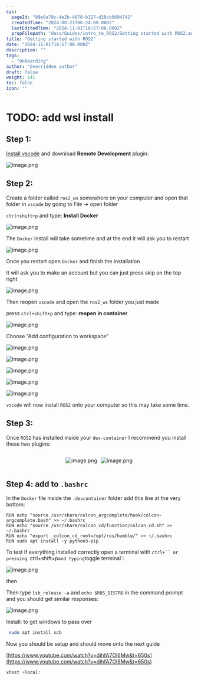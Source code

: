```yaml
---
sys:
  pageId: "89e0a78c-4e2b-4070-b327-d28cb0694742"
  createdTime: "2024-08-21T00:24:00.000Z"
  lastEditedTime: "2024-11-01T18:57:00.000Z"
  propFilepath: "docs/Guides/intro_to_ROS2/Getting started with ROS2.md"
title: "Getting started with ROS2"
date: "2024-11-01T18:57:00.000Z"
description: ""
tags:
  - "Onboarding"
author: "Overridden author"
draft: false
weight: 141
toc: false
icon: ""
---
```


# TODO: add wsl install

## Step 1:

[Install vscode](https://code.visualstudio.com/download) and download **Remote Development** plugin:

![image.png](https://prod-files-secure.s3.us-west-2.amazonaws.com/d518164a-d88e-44d1-a4ee-3adb3bd8bce0/efb52993-1881-4a40-b95e-6f020334f022/image.png?X-Amz-Algorithm=AWS4-HMAC-SHA256&X-Amz-Content-Sha256=UNSIGNED-PAYLOAD&X-Amz-Credential=ASIAZI2LB466UHHF25V2%2F20250208%2Fus-west-2%2Fs3%2Faws4_request&X-Amz-Date=20250208T160726Z&X-Amz-Expires=3600&X-Amz-Security-Token=IQoJb3JpZ2luX2VjEHQaCXVzLXdlc3QtMiJHMEUCIAsnvLRad8Cj3NfT%2FiMgssbCq7fq%2BOvNfEtMwHNU7wGyAiEA49uIYyKU4V2akrmJOT8y%2FyD4N38lLVhOvP9%2FwTZLafwqiAQIjf%2F%2F%2F%2F%2F%2F%2F%2F%2F%2FARAAGgw2Mzc0MjMxODM4MDUiDLesJ%2FQnykHW8ZfvOircA20nQ1EIZM%2BCtXheRkVeh5FF4CExLxj4Fr2zaT82DOF0OC0dHykeJKnwAqAzTEbJ7jlMaMjSLrOLi3UX8fk89i0g8SBixMH8KOt9DtrfkRIhnqDJV2jR8IXigj8aM%2F8pD8LKYPonXkXTGuqZ6Hln5%2FsFI0oLdw8GbW3uJsK68RmtoFUeVnXjq7e9oLl1tuw92U6Wtx0dGLTiC7GuM8siSuSPzIysYffgPOJNcXruI65svSUUXET1orgOMe1Eero8IJYK3Ntm%2FWCiKyWJYQWfdbIcOPJNgRAZVi174bNoWyH0Jig4e0ZKJOThwlNFxY4uFlouLqGxK1AyIMhGThEucW88z2UZlhWiqbnuKPv4UguW2MWmMensBKH1cCWLBMoZRzUfE7DO2CkuyOcDpcL2aNwiYTzBSXdcAHci%2Btw5TtHJIHOWBgaeXMVQXUOTJPGX8K6z87%2B9A1rj3oB%2B8Marf35f66pCKU2xT%2BBij7qiozhDeb6WzvZPxTTQ773ldE7u%2B4DVPGk80JExAMk9QgUy4RcNzkVsK7DkRcxs%2FzkpZx%2BUa0jWIvxG899sLVBPWHlTNRzd%2B1F0wweXcKsUJyFeoILAmd9Pp3Zww2DVmdnHtyeCRx0%2FyMciCKOp5tUOMMuGnb0GOqUBXJVtrikY2K2if%2B6zCn6qexM0Uq%2FrUthT4VFZDMYvmp84Jl8bTtYIgDzLWQw96OpTk2Kos9JMVOzB8%2FLLhiw51jYQJAMWsAtaMJ0IMnQ807CwROVvKoN7hTe5e7s5rkCe3QdOLTpxV5p2cfIlVkZ1bddYR7yc2lODYV3ND2jDIiXGkWrjbTS0P6lnlFGL8wipmCeJJoMUIoQeerzXQLkShIJX6hgj&X-Amz-Signature=002cfc30415acf0adea0e516504f9dbf469063598e77dc015620c11e43d3431e&X-Amz-SignedHeaders=host&x-id=GetObject)

## Step 2:

Create a folder called `ros2_ws` somewhere on your computer and open that folder in `vscode` by going to File → open folder 

`ctrl+shift+p` and type: **Install Docker**

![image.png](https://prod-files-secure.s3.us-west-2.amazonaws.com/d518164a-d88e-44d1-a4ee-3adb3bd8bce0/2269dc0e-1cd5-47ff-bceb-c04ad9b2eab0/image.png?X-Amz-Algorithm=AWS4-HMAC-SHA256&X-Amz-Content-Sha256=UNSIGNED-PAYLOAD&X-Amz-Credential=ASIAZI2LB466UHHF25V2%2F20250208%2Fus-west-2%2Fs3%2Faws4_request&X-Amz-Date=20250208T160726Z&X-Amz-Expires=3600&X-Amz-Security-Token=IQoJb3JpZ2luX2VjEHQaCXVzLXdlc3QtMiJHMEUCIAsnvLRad8Cj3NfT%2FiMgssbCq7fq%2BOvNfEtMwHNU7wGyAiEA49uIYyKU4V2akrmJOT8y%2FyD4N38lLVhOvP9%2FwTZLafwqiAQIjf%2F%2F%2F%2F%2F%2F%2F%2F%2F%2FARAAGgw2Mzc0MjMxODM4MDUiDLesJ%2FQnykHW8ZfvOircA20nQ1EIZM%2BCtXheRkVeh5FF4CExLxj4Fr2zaT82DOF0OC0dHykeJKnwAqAzTEbJ7jlMaMjSLrOLi3UX8fk89i0g8SBixMH8KOt9DtrfkRIhnqDJV2jR8IXigj8aM%2F8pD8LKYPonXkXTGuqZ6Hln5%2FsFI0oLdw8GbW3uJsK68RmtoFUeVnXjq7e9oLl1tuw92U6Wtx0dGLTiC7GuM8siSuSPzIysYffgPOJNcXruI65svSUUXET1orgOMe1Eero8IJYK3Ntm%2FWCiKyWJYQWfdbIcOPJNgRAZVi174bNoWyH0Jig4e0ZKJOThwlNFxY4uFlouLqGxK1AyIMhGThEucW88z2UZlhWiqbnuKPv4UguW2MWmMensBKH1cCWLBMoZRzUfE7DO2CkuyOcDpcL2aNwiYTzBSXdcAHci%2Btw5TtHJIHOWBgaeXMVQXUOTJPGX8K6z87%2B9A1rj3oB%2B8Marf35f66pCKU2xT%2BBij7qiozhDeb6WzvZPxTTQ773ldE7u%2B4DVPGk80JExAMk9QgUy4RcNzkVsK7DkRcxs%2FzkpZx%2BUa0jWIvxG899sLVBPWHlTNRzd%2B1F0wweXcKsUJyFeoILAmd9Pp3Zww2DVmdnHtyeCRx0%2FyMciCKOp5tUOMMuGnb0GOqUBXJVtrikY2K2if%2B6zCn6qexM0Uq%2FrUthT4VFZDMYvmp84Jl8bTtYIgDzLWQw96OpTk2Kos9JMVOzB8%2FLLhiw51jYQJAMWsAtaMJ0IMnQ807CwROVvKoN7hTe5e7s5rkCe3QdOLTpxV5p2cfIlVkZ1bddYR7yc2lODYV3ND2jDIiXGkWrjbTS0P6lnlFGL8wipmCeJJoMUIoQeerzXQLkShIJX6hgj&X-Amz-Signature=68eb0fff3c3c83d863a1ff0f0920374c239f9a27b9c983f22ccc393d09aefeaa&X-Amz-SignedHeaders=host&x-id=GetObject)

The `Docker` install will take sometime and at the end it will ask you to restart

![image.png](https://prod-files-secure.s3.us-west-2.amazonaws.com/d518164a-d88e-44d1-a4ee-3adb3bd8bce0/ed233f78-be33-4b1f-b89c-9c346c0e961e/image.png?X-Amz-Algorithm=AWS4-HMAC-SHA256&X-Amz-Content-Sha256=UNSIGNED-PAYLOAD&X-Amz-Credential=ASIAZI2LB466UHHF25V2%2F20250208%2Fus-west-2%2Fs3%2Faws4_request&X-Amz-Date=20250208T160726Z&X-Amz-Expires=3600&X-Amz-Security-Token=IQoJb3JpZ2luX2VjEHQaCXVzLXdlc3QtMiJHMEUCIAsnvLRad8Cj3NfT%2FiMgssbCq7fq%2BOvNfEtMwHNU7wGyAiEA49uIYyKU4V2akrmJOT8y%2FyD4N38lLVhOvP9%2FwTZLafwqiAQIjf%2F%2F%2F%2F%2F%2F%2F%2F%2F%2FARAAGgw2Mzc0MjMxODM4MDUiDLesJ%2FQnykHW8ZfvOircA20nQ1EIZM%2BCtXheRkVeh5FF4CExLxj4Fr2zaT82DOF0OC0dHykeJKnwAqAzTEbJ7jlMaMjSLrOLi3UX8fk89i0g8SBixMH8KOt9DtrfkRIhnqDJV2jR8IXigj8aM%2F8pD8LKYPonXkXTGuqZ6Hln5%2FsFI0oLdw8GbW3uJsK68RmtoFUeVnXjq7e9oLl1tuw92U6Wtx0dGLTiC7GuM8siSuSPzIysYffgPOJNcXruI65svSUUXET1orgOMe1Eero8IJYK3Ntm%2FWCiKyWJYQWfdbIcOPJNgRAZVi174bNoWyH0Jig4e0ZKJOThwlNFxY4uFlouLqGxK1AyIMhGThEucW88z2UZlhWiqbnuKPv4UguW2MWmMensBKH1cCWLBMoZRzUfE7DO2CkuyOcDpcL2aNwiYTzBSXdcAHci%2Btw5TtHJIHOWBgaeXMVQXUOTJPGX8K6z87%2B9A1rj3oB%2B8Marf35f66pCKU2xT%2BBij7qiozhDeb6WzvZPxTTQ773ldE7u%2B4DVPGk80JExAMk9QgUy4RcNzkVsK7DkRcxs%2FzkpZx%2BUa0jWIvxG899sLVBPWHlTNRzd%2B1F0wweXcKsUJyFeoILAmd9Pp3Zww2DVmdnHtyeCRx0%2FyMciCKOp5tUOMMuGnb0GOqUBXJVtrikY2K2if%2B6zCn6qexM0Uq%2FrUthT4VFZDMYvmp84Jl8bTtYIgDzLWQw96OpTk2Kos9JMVOzB8%2FLLhiw51jYQJAMWsAtaMJ0IMnQ807CwROVvKoN7hTe5e7s5rkCe3QdOLTpxV5p2cfIlVkZ1bddYR7yc2lODYV3ND2jDIiXGkWrjbTS0P6lnlFGL8wipmCeJJoMUIoQeerzXQLkShIJX6hgj&X-Amz-Signature=2fedf3dbe23fca9050b860f805a1e2ff3baabe8e30f041666830a3a62122bf56&X-Amz-SignedHeaders=host&x-id=GetObject)

Once you restart open `Docker` and finish the installation

It will ask you to make an account but you can just press skip on the top right

![image.png](https://prod-files-secure.s3.us-west-2.amazonaws.com/d518164a-d88e-44d1-a4ee-3adb3bd8bce0/21010ad9-1659-4fd9-9f59-9932a09b2a3d/image.png?X-Amz-Algorithm=AWS4-HMAC-SHA256&X-Amz-Content-Sha256=UNSIGNED-PAYLOAD&X-Amz-Credential=ASIAZI2LB466UHHF25V2%2F20250208%2Fus-west-2%2Fs3%2Faws4_request&X-Amz-Date=20250208T160726Z&X-Amz-Expires=3600&X-Amz-Security-Token=IQoJb3JpZ2luX2VjEHQaCXVzLXdlc3QtMiJHMEUCIAsnvLRad8Cj3NfT%2FiMgssbCq7fq%2BOvNfEtMwHNU7wGyAiEA49uIYyKU4V2akrmJOT8y%2FyD4N38lLVhOvP9%2FwTZLafwqiAQIjf%2F%2F%2F%2F%2F%2F%2F%2F%2F%2FARAAGgw2Mzc0MjMxODM4MDUiDLesJ%2FQnykHW8ZfvOircA20nQ1EIZM%2BCtXheRkVeh5FF4CExLxj4Fr2zaT82DOF0OC0dHykeJKnwAqAzTEbJ7jlMaMjSLrOLi3UX8fk89i0g8SBixMH8KOt9DtrfkRIhnqDJV2jR8IXigj8aM%2F8pD8LKYPonXkXTGuqZ6Hln5%2FsFI0oLdw8GbW3uJsK68RmtoFUeVnXjq7e9oLl1tuw92U6Wtx0dGLTiC7GuM8siSuSPzIysYffgPOJNcXruI65svSUUXET1orgOMe1Eero8IJYK3Ntm%2FWCiKyWJYQWfdbIcOPJNgRAZVi174bNoWyH0Jig4e0ZKJOThwlNFxY4uFlouLqGxK1AyIMhGThEucW88z2UZlhWiqbnuKPv4UguW2MWmMensBKH1cCWLBMoZRzUfE7DO2CkuyOcDpcL2aNwiYTzBSXdcAHci%2Btw5TtHJIHOWBgaeXMVQXUOTJPGX8K6z87%2B9A1rj3oB%2B8Marf35f66pCKU2xT%2BBij7qiozhDeb6WzvZPxTTQ773ldE7u%2B4DVPGk80JExAMk9QgUy4RcNzkVsK7DkRcxs%2FzkpZx%2BUa0jWIvxG899sLVBPWHlTNRzd%2B1F0wweXcKsUJyFeoILAmd9Pp3Zww2DVmdnHtyeCRx0%2FyMciCKOp5tUOMMuGnb0GOqUBXJVtrikY2K2if%2B6zCn6qexM0Uq%2FrUthT4VFZDMYvmp84Jl8bTtYIgDzLWQw96OpTk2Kos9JMVOzB8%2FLLhiw51jYQJAMWsAtaMJ0IMnQ807CwROVvKoN7hTe5e7s5rkCe3QdOLTpxV5p2cfIlVkZ1bddYR7yc2lODYV3ND2jDIiXGkWrjbTS0P6lnlFGL8wipmCeJJoMUIoQeerzXQLkShIJX6hgj&X-Amz-Signature=125c256e5b07bf382c599c187cc0bdb99e79e155b97396d81bee2ea8714b74ef&X-Amz-SignedHeaders=host&x-id=GetObject)

Then reopen `vscode` and open the `ros2_ws` folder you just made

press `ctrl+shift+p` and type: **reopen in container**

![image.png](https://prod-files-secure.s3.us-west-2.amazonaws.com/d518164a-d88e-44d1-a4ee-3adb3bd8bce0/4e93b8c2-41ad-488c-8095-c74205196118/image.png?X-Amz-Algorithm=AWS4-HMAC-SHA256&X-Amz-Content-Sha256=UNSIGNED-PAYLOAD&X-Amz-Credential=ASIAZI2LB466UHHF25V2%2F20250208%2Fus-west-2%2Fs3%2Faws4_request&X-Amz-Date=20250208T160726Z&X-Amz-Expires=3600&X-Amz-Security-Token=IQoJb3JpZ2luX2VjEHQaCXVzLXdlc3QtMiJHMEUCIAsnvLRad8Cj3NfT%2FiMgssbCq7fq%2BOvNfEtMwHNU7wGyAiEA49uIYyKU4V2akrmJOT8y%2FyD4N38lLVhOvP9%2FwTZLafwqiAQIjf%2F%2F%2F%2F%2F%2F%2F%2F%2F%2FARAAGgw2Mzc0MjMxODM4MDUiDLesJ%2FQnykHW8ZfvOircA20nQ1EIZM%2BCtXheRkVeh5FF4CExLxj4Fr2zaT82DOF0OC0dHykeJKnwAqAzTEbJ7jlMaMjSLrOLi3UX8fk89i0g8SBixMH8KOt9DtrfkRIhnqDJV2jR8IXigj8aM%2F8pD8LKYPonXkXTGuqZ6Hln5%2FsFI0oLdw8GbW3uJsK68RmtoFUeVnXjq7e9oLl1tuw92U6Wtx0dGLTiC7GuM8siSuSPzIysYffgPOJNcXruI65svSUUXET1orgOMe1Eero8IJYK3Ntm%2FWCiKyWJYQWfdbIcOPJNgRAZVi174bNoWyH0Jig4e0ZKJOThwlNFxY4uFlouLqGxK1AyIMhGThEucW88z2UZlhWiqbnuKPv4UguW2MWmMensBKH1cCWLBMoZRzUfE7DO2CkuyOcDpcL2aNwiYTzBSXdcAHci%2Btw5TtHJIHOWBgaeXMVQXUOTJPGX8K6z87%2B9A1rj3oB%2B8Marf35f66pCKU2xT%2BBij7qiozhDeb6WzvZPxTTQ773ldE7u%2B4DVPGk80JExAMk9QgUy4RcNzkVsK7DkRcxs%2FzkpZx%2BUa0jWIvxG899sLVBPWHlTNRzd%2B1F0wweXcKsUJyFeoILAmd9Pp3Zww2DVmdnHtyeCRx0%2FyMciCKOp5tUOMMuGnb0GOqUBXJVtrikY2K2if%2B6zCn6qexM0Uq%2FrUthT4VFZDMYvmp84Jl8bTtYIgDzLWQw96OpTk2Kos9JMVOzB8%2FLLhiw51jYQJAMWsAtaMJ0IMnQ807CwROVvKoN7hTe5e7s5rkCe3QdOLTpxV5p2cfIlVkZ1bddYR7yc2lODYV3ND2jDIiXGkWrjbTS0P6lnlFGL8wipmCeJJoMUIoQeerzXQLkShIJX6hgj&X-Amz-Signature=fa98f7c9a47f5ce0242db78f0a563d8723b7eeded6843789073f2d9e6d731878&X-Amz-SignedHeaders=host&x-id=GetObject)

Choose “Add configuration to workspace”

![image.png](https://prod-files-secure.s3.us-west-2.amazonaws.com/d518164a-d88e-44d1-a4ee-3adb3bd8bce0/9560b282-5060-4989-ba37-97e7b2c22476/image.png?X-Amz-Algorithm=AWS4-HMAC-SHA256&X-Amz-Content-Sha256=UNSIGNED-PAYLOAD&X-Amz-Credential=ASIAZI2LB466UHHF25V2%2F20250208%2Fus-west-2%2Fs3%2Faws4_request&X-Amz-Date=20250208T160726Z&X-Amz-Expires=3600&X-Amz-Security-Token=IQoJb3JpZ2luX2VjEHQaCXVzLXdlc3QtMiJHMEUCIAsnvLRad8Cj3NfT%2FiMgssbCq7fq%2BOvNfEtMwHNU7wGyAiEA49uIYyKU4V2akrmJOT8y%2FyD4N38lLVhOvP9%2FwTZLafwqiAQIjf%2F%2F%2F%2F%2F%2F%2F%2F%2F%2FARAAGgw2Mzc0MjMxODM4MDUiDLesJ%2FQnykHW8ZfvOircA20nQ1EIZM%2BCtXheRkVeh5FF4CExLxj4Fr2zaT82DOF0OC0dHykeJKnwAqAzTEbJ7jlMaMjSLrOLi3UX8fk89i0g8SBixMH8KOt9DtrfkRIhnqDJV2jR8IXigj8aM%2F8pD8LKYPonXkXTGuqZ6Hln5%2FsFI0oLdw8GbW3uJsK68RmtoFUeVnXjq7e9oLl1tuw92U6Wtx0dGLTiC7GuM8siSuSPzIysYffgPOJNcXruI65svSUUXET1orgOMe1Eero8IJYK3Ntm%2FWCiKyWJYQWfdbIcOPJNgRAZVi174bNoWyH0Jig4e0ZKJOThwlNFxY4uFlouLqGxK1AyIMhGThEucW88z2UZlhWiqbnuKPv4UguW2MWmMensBKH1cCWLBMoZRzUfE7DO2CkuyOcDpcL2aNwiYTzBSXdcAHci%2Btw5TtHJIHOWBgaeXMVQXUOTJPGX8K6z87%2B9A1rj3oB%2B8Marf35f66pCKU2xT%2BBij7qiozhDeb6WzvZPxTTQ773ldE7u%2B4DVPGk80JExAMk9QgUy4RcNzkVsK7DkRcxs%2FzkpZx%2BUa0jWIvxG899sLVBPWHlTNRzd%2B1F0wweXcKsUJyFeoILAmd9Pp3Zww2DVmdnHtyeCRx0%2FyMciCKOp5tUOMMuGnb0GOqUBXJVtrikY2K2if%2B6zCn6qexM0Uq%2FrUthT4VFZDMYvmp84Jl8bTtYIgDzLWQw96OpTk2Kos9JMVOzB8%2FLLhiw51jYQJAMWsAtaMJ0IMnQ807CwROVvKoN7hTe5e7s5rkCe3QdOLTpxV5p2cfIlVkZ1bddYR7yc2lODYV3ND2jDIiXGkWrjbTS0P6lnlFGL8wipmCeJJoMUIoQeerzXQLkShIJX6hgj&X-Amz-Signature=feee3c0c891838503ad61f49f55410b84cf4487586990a133f92080febbf8866&X-Amz-SignedHeaders=host&x-id=GetObject)

![image.png](https://prod-files-secure.s3.us-west-2.amazonaws.com/d518164a-d88e-44d1-a4ee-3adb3bd8bce0/2ee63f81-886b-48e8-a553-dc6e5eac99e4/image.png?X-Amz-Algorithm=AWS4-HMAC-SHA256&X-Amz-Content-Sha256=UNSIGNED-PAYLOAD&X-Amz-Credential=ASIAZI2LB466UHHF25V2%2F20250208%2Fus-west-2%2Fs3%2Faws4_request&X-Amz-Date=20250208T160726Z&X-Amz-Expires=3600&X-Amz-Security-Token=IQoJb3JpZ2luX2VjEHQaCXVzLXdlc3QtMiJHMEUCIAsnvLRad8Cj3NfT%2FiMgssbCq7fq%2BOvNfEtMwHNU7wGyAiEA49uIYyKU4V2akrmJOT8y%2FyD4N38lLVhOvP9%2FwTZLafwqiAQIjf%2F%2F%2F%2F%2F%2F%2F%2F%2F%2FARAAGgw2Mzc0MjMxODM4MDUiDLesJ%2FQnykHW8ZfvOircA20nQ1EIZM%2BCtXheRkVeh5FF4CExLxj4Fr2zaT82DOF0OC0dHykeJKnwAqAzTEbJ7jlMaMjSLrOLi3UX8fk89i0g8SBixMH8KOt9DtrfkRIhnqDJV2jR8IXigj8aM%2F8pD8LKYPonXkXTGuqZ6Hln5%2FsFI0oLdw8GbW3uJsK68RmtoFUeVnXjq7e9oLl1tuw92U6Wtx0dGLTiC7GuM8siSuSPzIysYffgPOJNcXruI65svSUUXET1orgOMe1Eero8IJYK3Ntm%2FWCiKyWJYQWfdbIcOPJNgRAZVi174bNoWyH0Jig4e0ZKJOThwlNFxY4uFlouLqGxK1AyIMhGThEucW88z2UZlhWiqbnuKPv4UguW2MWmMensBKH1cCWLBMoZRzUfE7DO2CkuyOcDpcL2aNwiYTzBSXdcAHci%2Btw5TtHJIHOWBgaeXMVQXUOTJPGX8K6z87%2B9A1rj3oB%2B8Marf35f66pCKU2xT%2BBij7qiozhDeb6WzvZPxTTQ773ldE7u%2B4DVPGk80JExAMk9QgUy4RcNzkVsK7DkRcxs%2FzkpZx%2BUa0jWIvxG899sLVBPWHlTNRzd%2B1F0wweXcKsUJyFeoILAmd9Pp3Zww2DVmdnHtyeCRx0%2FyMciCKOp5tUOMMuGnb0GOqUBXJVtrikY2K2if%2B6zCn6qexM0Uq%2FrUthT4VFZDMYvmp84Jl8bTtYIgDzLWQw96OpTk2Kos9JMVOzB8%2FLLhiw51jYQJAMWsAtaMJ0IMnQ807CwROVvKoN7hTe5e7s5rkCe3QdOLTpxV5p2cfIlVkZ1bddYR7yc2lODYV3ND2jDIiXGkWrjbTS0P6lnlFGL8wipmCeJJoMUIoQeerzXQLkShIJX6hgj&X-Amz-Signature=8aeefc835ec051c341bf1146b87840b5ad5f6d147ef2f609886bf3b9b7fe9af6&X-Amz-SignedHeaders=host&x-id=GetObject)

![image.png](https://prod-files-secure.s3.us-west-2.amazonaws.com/d518164a-d88e-44d1-a4ee-3adb3bd8bce0/ae1580b2-b048-407e-aed9-b584224a7a04/image.png?X-Amz-Algorithm=AWS4-HMAC-SHA256&X-Amz-Content-Sha256=UNSIGNED-PAYLOAD&X-Amz-Credential=ASIAZI2LB466UHHF25V2%2F20250208%2Fus-west-2%2Fs3%2Faws4_request&X-Amz-Date=20250208T160726Z&X-Amz-Expires=3600&X-Amz-Security-Token=IQoJb3JpZ2luX2VjEHQaCXVzLXdlc3QtMiJHMEUCIAsnvLRad8Cj3NfT%2FiMgssbCq7fq%2BOvNfEtMwHNU7wGyAiEA49uIYyKU4V2akrmJOT8y%2FyD4N38lLVhOvP9%2FwTZLafwqiAQIjf%2F%2F%2F%2F%2F%2F%2F%2F%2F%2FARAAGgw2Mzc0MjMxODM4MDUiDLesJ%2FQnykHW8ZfvOircA20nQ1EIZM%2BCtXheRkVeh5FF4CExLxj4Fr2zaT82DOF0OC0dHykeJKnwAqAzTEbJ7jlMaMjSLrOLi3UX8fk89i0g8SBixMH8KOt9DtrfkRIhnqDJV2jR8IXigj8aM%2F8pD8LKYPonXkXTGuqZ6Hln5%2FsFI0oLdw8GbW3uJsK68RmtoFUeVnXjq7e9oLl1tuw92U6Wtx0dGLTiC7GuM8siSuSPzIysYffgPOJNcXruI65svSUUXET1orgOMe1Eero8IJYK3Ntm%2FWCiKyWJYQWfdbIcOPJNgRAZVi174bNoWyH0Jig4e0ZKJOThwlNFxY4uFlouLqGxK1AyIMhGThEucW88z2UZlhWiqbnuKPv4UguW2MWmMensBKH1cCWLBMoZRzUfE7DO2CkuyOcDpcL2aNwiYTzBSXdcAHci%2Btw5TtHJIHOWBgaeXMVQXUOTJPGX8K6z87%2B9A1rj3oB%2B8Marf35f66pCKU2xT%2BBij7qiozhDeb6WzvZPxTTQ773ldE7u%2B4DVPGk80JExAMk9QgUy4RcNzkVsK7DkRcxs%2FzkpZx%2BUa0jWIvxG899sLVBPWHlTNRzd%2B1F0wweXcKsUJyFeoILAmd9Pp3Zww2DVmdnHtyeCRx0%2FyMciCKOp5tUOMMuGnb0GOqUBXJVtrikY2K2if%2B6zCn6qexM0Uq%2FrUthT4VFZDMYvmp84Jl8bTtYIgDzLWQw96OpTk2Kos9JMVOzB8%2FLLhiw51jYQJAMWsAtaMJ0IMnQ807CwROVvKoN7hTe5e7s5rkCe3QdOLTpxV5p2cfIlVkZ1bddYR7yc2lODYV3ND2jDIiXGkWrjbTS0P6lnlFGL8wipmCeJJoMUIoQeerzXQLkShIJX6hgj&X-Amz-Signature=9a210b84899b019b868344f41487aaa5fe1f67a83354fee9b12ece019e7f8e04&X-Amz-SignedHeaders=host&x-id=GetObject)

![image.png](https://prod-files-secure.s3.us-west-2.amazonaws.com/d518164a-d88e-44d1-a4ee-3adb3bd8bce0/53255b28-f75e-430f-b9e3-c0ac8577e42b/image.png?X-Amz-Algorithm=AWS4-HMAC-SHA256&X-Amz-Content-Sha256=UNSIGNED-PAYLOAD&X-Amz-Credential=ASIAZI2LB466UHHF25V2%2F20250208%2Fus-west-2%2Fs3%2Faws4_request&X-Amz-Date=20250208T160726Z&X-Amz-Expires=3600&X-Amz-Security-Token=IQoJb3JpZ2luX2VjEHQaCXVzLXdlc3QtMiJHMEUCIAsnvLRad8Cj3NfT%2FiMgssbCq7fq%2BOvNfEtMwHNU7wGyAiEA49uIYyKU4V2akrmJOT8y%2FyD4N38lLVhOvP9%2FwTZLafwqiAQIjf%2F%2F%2F%2F%2F%2F%2F%2F%2F%2FARAAGgw2Mzc0MjMxODM4MDUiDLesJ%2FQnykHW8ZfvOircA20nQ1EIZM%2BCtXheRkVeh5FF4CExLxj4Fr2zaT82DOF0OC0dHykeJKnwAqAzTEbJ7jlMaMjSLrOLi3UX8fk89i0g8SBixMH8KOt9DtrfkRIhnqDJV2jR8IXigj8aM%2F8pD8LKYPonXkXTGuqZ6Hln5%2FsFI0oLdw8GbW3uJsK68RmtoFUeVnXjq7e9oLl1tuw92U6Wtx0dGLTiC7GuM8siSuSPzIysYffgPOJNcXruI65svSUUXET1orgOMe1Eero8IJYK3Ntm%2FWCiKyWJYQWfdbIcOPJNgRAZVi174bNoWyH0Jig4e0ZKJOThwlNFxY4uFlouLqGxK1AyIMhGThEucW88z2UZlhWiqbnuKPv4UguW2MWmMensBKH1cCWLBMoZRzUfE7DO2CkuyOcDpcL2aNwiYTzBSXdcAHci%2Btw5TtHJIHOWBgaeXMVQXUOTJPGX8K6z87%2B9A1rj3oB%2B8Marf35f66pCKU2xT%2BBij7qiozhDeb6WzvZPxTTQ773ldE7u%2B4DVPGk80JExAMk9QgUy4RcNzkVsK7DkRcxs%2FzkpZx%2BUa0jWIvxG899sLVBPWHlTNRzd%2B1F0wweXcKsUJyFeoILAmd9Pp3Zww2DVmdnHtyeCRx0%2FyMciCKOp5tUOMMuGnb0GOqUBXJVtrikY2K2if%2B6zCn6qexM0Uq%2FrUthT4VFZDMYvmp84Jl8bTtYIgDzLWQw96OpTk2Kos9JMVOzB8%2FLLhiw51jYQJAMWsAtaMJ0IMnQ807CwROVvKoN7hTe5e7s5rkCe3QdOLTpxV5p2cfIlVkZ1bddYR7yc2lODYV3ND2jDIiXGkWrjbTS0P6lnlFGL8wipmCeJJoMUIoQeerzXQLkShIJX6hgj&X-Amz-Signature=364319cba1d9d9f7fb7e455a5d562a11146f616772188e4ef364e91726d77658&X-Amz-SignedHeaders=host&x-id=GetObject)

![image.png](https://prod-files-secure.s3.us-west-2.amazonaws.com/d518164a-d88e-44d1-a4ee-3adb3bd8bce0/7c562767-5af9-4ffb-97d1-327bcdf4ee00/image.png?X-Amz-Algorithm=AWS4-HMAC-SHA256&X-Amz-Content-Sha256=UNSIGNED-PAYLOAD&X-Amz-Credential=ASIAZI2LB466UHHF25V2%2F20250208%2Fus-west-2%2Fs3%2Faws4_request&X-Amz-Date=20250208T160726Z&X-Amz-Expires=3600&X-Amz-Security-Token=IQoJb3JpZ2luX2VjEHQaCXVzLXdlc3QtMiJHMEUCIAsnvLRad8Cj3NfT%2FiMgssbCq7fq%2BOvNfEtMwHNU7wGyAiEA49uIYyKU4V2akrmJOT8y%2FyD4N38lLVhOvP9%2FwTZLafwqiAQIjf%2F%2F%2F%2F%2F%2F%2F%2F%2F%2FARAAGgw2Mzc0MjMxODM4MDUiDLesJ%2FQnykHW8ZfvOircA20nQ1EIZM%2BCtXheRkVeh5FF4CExLxj4Fr2zaT82DOF0OC0dHykeJKnwAqAzTEbJ7jlMaMjSLrOLi3UX8fk89i0g8SBixMH8KOt9DtrfkRIhnqDJV2jR8IXigj8aM%2F8pD8LKYPonXkXTGuqZ6Hln5%2FsFI0oLdw8GbW3uJsK68RmtoFUeVnXjq7e9oLl1tuw92U6Wtx0dGLTiC7GuM8siSuSPzIysYffgPOJNcXruI65svSUUXET1orgOMe1Eero8IJYK3Ntm%2FWCiKyWJYQWfdbIcOPJNgRAZVi174bNoWyH0Jig4e0ZKJOThwlNFxY4uFlouLqGxK1AyIMhGThEucW88z2UZlhWiqbnuKPv4UguW2MWmMensBKH1cCWLBMoZRzUfE7DO2CkuyOcDpcL2aNwiYTzBSXdcAHci%2Btw5TtHJIHOWBgaeXMVQXUOTJPGX8K6z87%2B9A1rj3oB%2B8Marf35f66pCKU2xT%2BBij7qiozhDeb6WzvZPxTTQ773ldE7u%2B4DVPGk80JExAMk9QgUy4RcNzkVsK7DkRcxs%2FzkpZx%2BUa0jWIvxG899sLVBPWHlTNRzd%2B1F0wweXcKsUJyFeoILAmd9Pp3Zww2DVmdnHtyeCRx0%2FyMciCKOp5tUOMMuGnb0GOqUBXJVtrikY2K2if%2B6zCn6qexM0Uq%2FrUthT4VFZDMYvmp84Jl8bTtYIgDzLWQw96OpTk2Kos9JMVOzB8%2FLLhiw51jYQJAMWsAtaMJ0IMnQ807CwROVvKoN7hTe5e7s5rkCe3QdOLTpxV5p2cfIlVkZ1bddYR7yc2lODYV3ND2jDIiXGkWrjbTS0P6lnlFGL8wipmCeJJoMUIoQeerzXQLkShIJX6hgj&X-Amz-Signature=1341b3f926d0a1e0b0637aff52793fe8aae0974a85b61073083927b765725035&X-Amz-SignedHeaders=host&x-id=GetObject)

`vscode` will now install `ROS2` onto your computer so this may take some time.

## Step 3:

Once `ROS2` has installed inside your `dev-container` I recommend you install these two plugins:

<div style="display: flex;flex-direction: row; column-gap:10px; max-width: 630px;justify-content: center;">
<div>

![image.png](https://prod-files-secure.s3.us-west-2.amazonaws.com/d518164a-d88e-44d1-a4ee-3adb3bd8bce0/3fc3d550-5a54-4ba1-ba6b-faa01cdb7369/image.png?X-Amz-Algorithm=AWS4-HMAC-SHA256&X-Amz-Content-Sha256=UNSIGNED-PAYLOAD&X-Amz-Credential=ASIAZI2LB4666GJIL5BV%2F20250208%2Fus-west-2%2Fs3%2Faws4_request&X-Amz-Date=20250208T160728Z&X-Amz-Expires=3600&X-Amz-Security-Token=IQoJb3JpZ2luX2VjEHQaCXVzLXdlc3QtMiJIMEYCIQCJRZ4tINNZ5fKIkpQFx4khv8qhe4NSxN%2BXheV%2BZPR2JQIhAMfmtdUJYw9nOEc9ACSJvw%2BXfkbeOgaQQYyrJNNPP5ImKogECI3%2F%2F%2F%2F%2F%2F%2F%2F%2F%2FwEQABoMNjM3NDIzMTgzODA1Igw%2FjHE2Kxfg4S%2FMqogq3ANYg%2BukWeWQ4sucikIVXZ2MgH%2Bhov4FARsiOHxXDRvW8S8Ib53XUoWQ31MXA8%2FZOi9jiNjZgYkI4b%2B4QjwnrQQsP9CuO8NTwlo8FD3k2xOd5mU23GysJ%2BAxjZiSe%2BXa5qftTSXoJNsK2dnkBR6hWqJqUWcywe89h5hVTd1XnbUKHsrv7frASyYl%2FjojJl8DPcPtFj%2BOyDYTTMdebNsrRGN8nXAzRBB3BcVqyxugQY4L3Y8X%2FbPdE26wprvMG8lwGaEFf7OYCtT10WdVtVe5l8V8UzLAyXTDRF1JlzrSKtJCGd3TmMqxH1%2B1DI%2FoiMD34fswuQwsmnQr5oNioPQ1s%2BjRqf9%2BcMAjRjdjD8MSDQ6xO%2BJZKehDXBMKspcO2BKtHLrPxJpOwF3Md47ifJ2erq4wC6xKFGiO%2FJ%2FARFUSTPSZoW%2FL0XUQAlpuXIAm3c%2FtjJgTwGDsVMAnTLsgEeM3SmHU1ilZG7JmebpFEgC9Pj4at3TrT7nHF2L6eVpo1jxEWkgAI7S9SHy2%2FuQtTkdrL9HzbW%2F10b18lia7W5UPFb5S%2BwMLhAFIkKzRr5QChqY1CgXamZm4f5Zlpqu%2B0inWBU77yLmlPYGvnze8%2FlukN4anPJD4wQemLSqr1yXAjTCVh529BjqkAaa48P%2FECCuUAl8M8TsNBDvDvq2nyvavVdtpD2XDNZQDfEVR7Y7YBx1oEZ5JBLrmbKFm3SICO35CCYa65MfYTFJH7x3gKKpKHhIGoM7mBEfGWLS3YcnkQnXc9zy%2Fewle9mnoWmVZtsVaGtu7%2Fm6MqRJ8AVbYnnWqFux%2FSUpnHj8AX0nDhJ5NKLIYArfZXQj8kvuaM3A%2BfWq3sO73MDntWrwD53WC&X-Amz-Signature=07cf90719138a341e5d39cc931e769bb7a07b71b95b13350ec2d2cd6d84ebfee&X-Amz-SignedHeaders=host&x-id=GetObject)

</div>
<div>

![image.png](https://prod-files-secure.s3.us-west-2.amazonaws.com/d518164a-d88e-44d1-a4ee-3adb3bd8bce0/d994cc66-13c2-4093-a5a3-f84cf4601a82/image.png?X-Amz-Algorithm=AWS4-HMAC-SHA256&X-Amz-Content-Sha256=UNSIGNED-PAYLOAD&X-Amz-Credential=ASIAZI2LB4662SN6H6RE%2F20250208%2Fus-west-2%2Fs3%2Faws4_request&X-Amz-Date=20250208T160728Z&X-Amz-Expires=3600&X-Amz-Security-Token=IQoJb3JpZ2luX2VjEHQaCXVzLXdlc3QtMiJHMEUCIQC6mzou8e6L4OFC9DrXkL87nIziCeoo4m6Np7ED0jbtWgIgb3xweSlwcICw1ughBcr80mgOujd9fno3sF9k3VFORDEqiAQIjf%2F%2F%2F%2F%2F%2F%2F%2F%2F%2FARAAGgw2Mzc0MjMxODM4MDUiDL76tyDW1WR9%2B%2FS2VircA1XOoqJrOgYIlfh7fTdbBzfY0Y8%2B07tKwKsLBKxokjos%2FxFjHGx4rT2mGo24tXXRl2xTu03VMEMMCrgB2c%2FpVh0NHOz8PkS6lZg48ObP73ggGBjh130%2BdApYfWhdIcTN3YyLbUCfQ%2FE5gTMNdpsmW0kH3WJ%2FhU%2Bzen6qzlam2ntI8LaBAfusip6ujuEl6dVS8Jp5A49iwGeZyoEoK7E9esbF5NVvwo9PNNFPwnEJznsyuaDWKrRc96j6Z8FAtoSxy6V6eOfjhRuaVIg5knTF9Ddk3RGEFFmUiBEP7o48gsHtASN5PmQR%2B8Q5VOffU3KBYmmiQmHYOqzuqsrsEKgDHztOU%2Bgp3ByKDL87whZdMJ5aDzY6vejisq2Wr3bKzjCaoJl32EjzcaemHXoZOLtHrg0hFerUq6x4zqYRP1A6x7%2ByZot9b7C3c5aIwIrrix1YJ0jDGKiahkWz9CHeuycsd6X6F%2BXlMdR7vvjijToSRi3G%2FK3tk8%2FbuY52ERy45aseoQcRqSzTDXvqkSAoNdgjA26BdFVh75BhUpqvTQ4et86%2Bm7YPeGq1L3t0%2BN0TTpbED2a1oZv%2FFVpCAwYL%2FRaYutfCgZtvIaaFcyS%2BMJkO93b%2FNYFWRt%2BfVM6lNQgRMJiGnb0GOqUBC%2BPb%2BBVARnj0y6WXTTMUuBGRUmbM7A8AzryyQHzZ%2FWTL1bd3jcpu0b32KFIzQKY4AoV10EFumHawN5tb30bkdWSGJ0ZpYTCMiJ0Jm1sX7%2FRk2mxholxSWKU2%2BO0BJ%2FGliID%2Bp51Ie8epI8ARGmuSBzUDmE8cm0JAX%2FUlJ20lZ3qTTFuI4PTyMU3qGRoTJLdugHCJFxXBMCxEQMi8SCDEAvYjZxCy&X-Amz-Signature=3b99c5a7ee03ee56f62ddd69c6dd8dac848cca816bc1009a9b28c753cf3cc204&X-Amz-SignedHeaders=host&x-id=GetObject)

</div>
</div>

## Step 4: add to `.bashrc`

In the `Docker` file inside the `.devcontainer` folder add this line at the very bottom: 

```docker
RUN echo "source /usr/share/colcon_argcomplete/hook/colcon-argcomplete.bash" >> ~/.bashrc
RUN echo "source /usr/share/colcon_cd/function/colcon_cd.sh" >> ~/.bashrc
RUN echo "export _colcon_cd_root=/opt/ros/humble/" >> ~/.bashrc
RUN sudo apt install -y python3-pip 
```

To test if everything installed correctly open a terminal with `ctrl+`` or pressing `ctrl+shift+p` and typing `toggle terminal`:

![image.png](https://prod-files-secure.s3.us-west-2.amazonaws.com/d518164a-d88e-44d1-a4ee-3adb3bd8bce0/6a4943d8-b04e-4c02-9a58-775f3384d1a5/image.png?X-Amz-Algorithm=AWS4-HMAC-SHA256&X-Amz-Content-Sha256=UNSIGNED-PAYLOAD&X-Amz-Credential=ASIAZI2LB466UHHF25V2%2F20250208%2Fus-west-2%2Fs3%2Faws4_request&X-Amz-Date=20250208T160726Z&X-Amz-Expires=3600&X-Amz-Security-Token=IQoJb3JpZ2luX2VjEHQaCXVzLXdlc3QtMiJHMEUCIAsnvLRad8Cj3NfT%2FiMgssbCq7fq%2BOvNfEtMwHNU7wGyAiEA49uIYyKU4V2akrmJOT8y%2FyD4N38lLVhOvP9%2FwTZLafwqiAQIjf%2F%2F%2F%2F%2F%2F%2F%2F%2F%2FARAAGgw2Mzc0MjMxODM4MDUiDLesJ%2FQnykHW8ZfvOircA20nQ1EIZM%2BCtXheRkVeh5FF4CExLxj4Fr2zaT82DOF0OC0dHykeJKnwAqAzTEbJ7jlMaMjSLrOLi3UX8fk89i0g8SBixMH8KOt9DtrfkRIhnqDJV2jR8IXigj8aM%2F8pD8LKYPonXkXTGuqZ6Hln5%2FsFI0oLdw8GbW3uJsK68RmtoFUeVnXjq7e9oLl1tuw92U6Wtx0dGLTiC7GuM8siSuSPzIysYffgPOJNcXruI65svSUUXET1orgOMe1Eero8IJYK3Ntm%2FWCiKyWJYQWfdbIcOPJNgRAZVi174bNoWyH0Jig4e0ZKJOThwlNFxY4uFlouLqGxK1AyIMhGThEucW88z2UZlhWiqbnuKPv4UguW2MWmMensBKH1cCWLBMoZRzUfE7DO2CkuyOcDpcL2aNwiYTzBSXdcAHci%2Btw5TtHJIHOWBgaeXMVQXUOTJPGX8K6z87%2B9A1rj3oB%2B8Marf35f66pCKU2xT%2BBij7qiozhDeb6WzvZPxTTQ773ldE7u%2B4DVPGk80JExAMk9QgUy4RcNzkVsK7DkRcxs%2FzkpZx%2BUa0jWIvxG899sLVBPWHlTNRzd%2B1F0wweXcKsUJyFeoILAmd9Pp3Zww2DVmdnHtyeCRx0%2FyMciCKOp5tUOMMuGnb0GOqUBXJVtrikY2K2if%2B6zCn6qexM0Uq%2FrUthT4VFZDMYvmp84Jl8bTtYIgDzLWQw96OpTk2Kos9JMVOzB8%2FLLhiw51jYQJAMWsAtaMJ0IMnQ807CwROVvKoN7hTe5e7s5rkCe3QdOLTpxV5p2cfIlVkZ1bddYR7yc2lODYV3ND2jDIiXGkWrjbTS0P6lnlFGL8wipmCeJJoMUIoQeerzXQLkShIJX6hgj&X-Amz-Signature=a6c2c5af98bbf4961d2b1fd7ea515b63c0939b912204f36a0ce903e8c0516016&X-Amz-SignedHeaders=host&x-id=GetObject)

then 

Then type `lsb_release -a` and `echo $ROS_DISTRO` in the command prompt and you should get similar responses:

![image.png](https://prod-files-secure.s3.us-west-2.amazonaws.com/d518164a-d88e-44d1-a4ee-3adb3bd8bce0/3e635dec-a805-4e85-8b9e-d000e5b71a4e/image.png?X-Amz-Algorithm=AWS4-HMAC-SHA256&X-Amz-Content-Sha256=UNSIGNED-PAYLOAD&X-Amz-Credential=ASIAZI2LB466UHHF25V2%2F20250208%2Fus-west-2%2Fs3%2Faws4_request&X-Amz-Date=20250208T160726Z&X-Amz-Expires=3600&X-Amz-Security-Token=IQoJb3JpZ2luX2VjEHQaCXVzLXdlc3QtMiJHMEUCIAsnvLRad8Cj3NfT%2FiMgssbCq7fq%2BOvNfEtMwHNU7wGyAiEA49uIYyKU4V2akrmJOT8y%2FyD4N38lLVhOvP9%2FwTZLafwqiAQIjf%2F%2F%2F%2F%2F%2F%2F%2F%2F%2FARAAGgw2Mzc0MjMxODM4MDUiDLesJ%2FQnykHW8ZfvOircA20nQ1EIZM%2BCtXheRkVeh5FF4CExLxj4Fr2zaT82DOF0OC0dHykeJKnwAqAzTEbJ7jlMaMjSLrOLi3UX8fk89i0g8SBixMH8KOt9DtrfkRIhnqDJV2jR8IXigj8aM%2F8pD8LKYPonXkXTGuqZ6Hln5%2FsFI0oLdw8GbW3uJsK68RmtoFUeVnXjq7e9oLl1tuw92U6Wtx0dGLTiC7GuM8siSuSPzIysYffgPOJNcXruI65svSUUXET1orgOMe1Eero8IJYK3Ntm%2FWCiKyWJYQWfdbIcOPJNgRAZVi174bNoWyH0Jig4e0ZKJOThwlNFxY4uFlouLqGxK1AyIMhGThEucW88z2UZlhWiqbnuKPv4UguW2MWmMensBKH1cCWLBMoZRzUfE7DO2CkuyOcDpcL2aNwiYTzBSXdcAHci%2Btw5TtHJIHOWBgaeXMVQXUOTJPGX8K6z87%2B9A1rj3oB%2B8Marf35f66pCKU2xT%2BBij7qiozhDeb6WzvZPxTTQ773ldE7u%2B4DVPGk80JExAMk9QgUy4RcNzkVsK7DkRcxs%2FzkpZx%2BUa0jWIvxG899sLVBPWHlTNRzd%2B1F0wweXcKsUJyFeoILAmd9Pp3Zww2DVmdnHtyeCRx0%2FyMciCKOp5tUOMMuGnb0GOqUBXJVtrikY2K2if%2B6zCn6qexM0Uq%2FrUthT4VFZDMYvmp84Jl8bTtYIgDzLWQw96OpTk2Kos9JMVOzB8%2FLLhiw51jYQJAMWsAtaMJ0IMnQ807CwROVvKoN7hTe5e7s5rkCe3QdOLTpxV5p2cfIlVkZ1bddYR7yc2lODYV3ND2jDIiXGkWrjbTS0P6lnlFGL8wipmCeJJoMUIoQeerzXQLkShIJX6hgj&X-Amz-Signature=27821d3f98c41efcce2c01467fbc963dc7672eaf453025bc6154393d838a3b66&X-Amz-SignedHeaders=host&x-id=GetObject)

Install:  to get windows to pass over

```bash
 sudo apt install xcb
```

Now you should be setup and should move onto the next guide 

[https://www.youtube.com/watch?v=dihfA7Ol6Mw&t=650s](https://www.youtube.com/watch?v=dihfA7Ol6Mw&t=650s)

```python
xhost +local:
```
